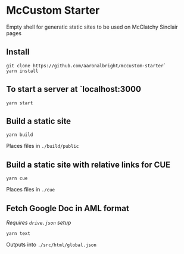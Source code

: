 # McCustom Starter
Empty shell for generatic static sites to be used on McClatchy Sinclair pages

## Install

```
git clone https://github.com/aaronalbright/mccustom-starter`
yarn install
```

## To start a server at `localhost:3000
```
yarn start
```

## Build a static site
```
yarn build
```
Places files in `./build/public`

## Build a static site with relative links for CUE
```
yarn cue
```
Places files in `./cue`

## Fetch Google Doc in AML format
_Requires `drive.json` setup_
```
yarn text
```
Outputs into `./src/html/global.json`



